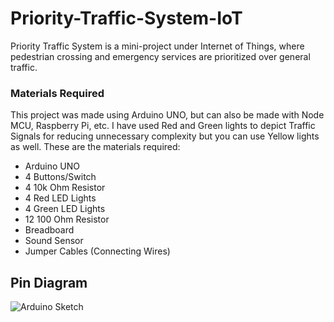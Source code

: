 # Priority-Traffic-System-IoT
Priority Traffic System is a mini-project under Internet of Things, where pedestrian crossing and emergency services are prioritized over general traffic.

### Materials Required
This project was made using Arduino UNO, but can also be made with Node MCU, Raspberry Pi, etc. I have used Red and Green lights to depict Traffic Signals for reducing unnecessary complexity but you can use Yellow lights as well. These are the materials required:
- Arduino UNO
- 4 Buttons/Switch
- 4 10k Ohm Resistor
- 4 Red LED Lights
- 4 Green LED Lights
- 12 100 Ohm Resistor 
- Breadboard
- Sound Sensor
- Jumper Cables (Connecting Wires)

## Pin Diagram
![Arduino Sketch](https://github.com/homit-dalia/Priority-Traffic-System-IoT/assets/103167599/9351ece6-9923-487b-904c-b2aeb2784ea6)
